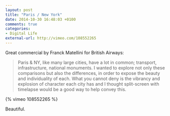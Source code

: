 ```yaml
---
layout: post
title: "Paris / New York"
date: 2014-10-30 16:48:03 +0100
comments: true
categories: 
- Digital Life
external-url: http://vimeo.com/108552265
---
```


Great commercial by Franck Matellini for British Airways:

> Paris & NY, like many large cities, have a lot in common; transport, infrastructure, national monuments. I wanted to explore not only these comparisons but also the differences, in order to expose the beauty and individuality of each. What you cannot deny is the vibrancy and explosion of character each city has and I thought split-screen with timelapse would be a good way to help convey this.

{% vimeo 108552265 %}

Beautiful.